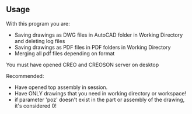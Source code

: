 
## Usage

With this program you are:
- Saving drawings as DWG files in AutoCAD folder in Working Directory and deleting log files
- Saving drawings as PDF files in PDF folders in Working Directory
- Merging all pdf files depending on format

You must have opened CREO and CREOSON server on desktop

Recommended:
- Have opened top assembly in session.
- Have ONLY drawings that you need in working directory or workspace!
- if parameter 'poz' doesn't exist in the part or assembly of the drawing, it's considered 0!
